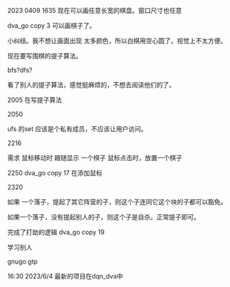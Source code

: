 

2023
0409
1635
现在可以画任意长宽的棋盘。窗口尺寸也任意

dva_go copy 3
可以画棋子了。

小纠结。我不想让画面出现 太多颜色，所以白棋用空心圆了。视觉上不太方便。


现在要写围棋的提子算法。


bfs?dfs?


看了别人的提子算法，感觉挺麻烦的，不想去阅读他们的了。



2005
在写提子算法



2050

ufs 的set 应该是个私有成员，不应该让用户访问。


2216

需求
鼠标移动时 跟随显示 一个棋子
鼠标点击时，放置一个棋子


2250
dva_go copy 17
在添加鼠标



2320

如果 一个落子，提起了其它阵营的子，则这个子连同它这个块的子都可以豁免。

如果一个落子，没有提起别人的子，则这个子是自杀。正常提子即可。


完成了打劫的逻辑
dva_go copy 19


学习别人

gnugo
gtp





16:30 2023/6/4
最新的项目在dqn_dva中